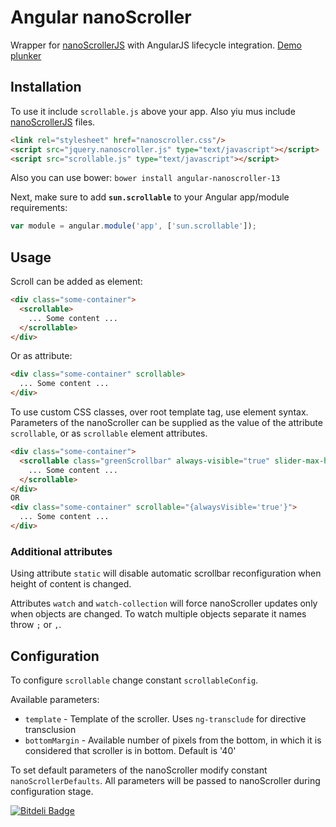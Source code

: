 # Angular nanoScroller

Wrapper for [nanoScrollerJS](http://jamesflorentino.github.io/nanoScrollerJS/)
with AngularJS lifecycle integration. 
[Demo plunker](http://embed.plnkr.co/pnSkmuRc7HjXjMG0DdrT/preview)

## Installation

To use it include `scrollable.js` above your app.
Also yiu mus include [nanoScrollerJS](http://jamesflorentino.github.io/nanoScrollerJS/) files.
```html
<link rel="stylesheet" href="nanoscroller.css"/>
<script src="jquery.nanoscroller.js" type="text/javascript"></script>
<script src="scrollable.js" type="text/javascript"></script>
```

Also you can use bower:
`bower install angular-nanoscroller-13`

Next, make sure to add **`sun.scrollable`** to your Angular app/module requirements:
```javascript
var module = angular.module('app', ['sun.scrollable']);
```

## Usage

Scroll can be added as element:
```html
<div class="some-container">
  <scrollable>
    ... Some content ...
  </scrollable>
</div>
```

Or as attribute:
```html
<div class="some-container" scrollable>
  ... Some content ...
</div>
```

To use custom CSS classes, over root template tag, use element syntax.
Parameters of the nanoScroller can be supplied as the value of the attribute `scrollable`,
or as `scrollable` element attributes.
```html
<div class="some-container">
  <scrollable class="greenScrollbar" always-visible="true" slider-max-height="200">
    ... Some content ...
  </scrollable>
</div>
OR
<div class="some-container" scrollable="{alwaysVisible='true'}">
  ... Some content ...
</div>
```

### Additional attributes

Using attribute `static` will disable automatic scrollbar reconfiguration
when height of content is changed.

Attributes `watch` and `watch-collection` will force nanoScroller updates only when objects are changed.
To watch multiple objects separate it names throw `;` or `,`.

## Configuration
To configure `scrollable` change constant `scrollableConfig`.

Available parameters:
* `template` - Template of the scroller. Uses `ng-transclude` for directive transclusion
* `bottomMargin` -  Available number of pixels from the bottom,
in which it is considered that scroller is in bottom. Default is '40'

To set default parameters of the nanoScroller modify constant `nanoScrollerDefaults`.
All parameters will be passed to nanoScroller during configuration stage.




[![Bitdeli Badge](https://d2weczhvl823v0.cloudfront.net/maxaon/angular-nanoscroller/trend.png)](https://bitdeli.com/free "Bitdeli Badge")

